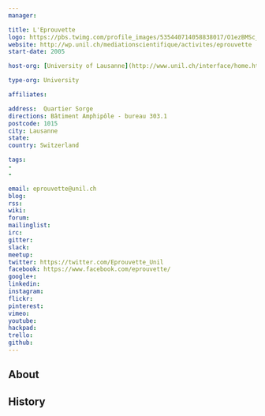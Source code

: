```yaml
---
manager:

title: L'Eprouvette
logo: https://pbs.twimg.com/profile_images/535440714058838017/O1ezBMSc_400x400.jpeg
website: http://wp.unil.ch/mediationscientifique/activites/eprouvette
start-date: 2005

host-org: [University of Lausanne](http://www.unil.ch/interface/home.html)

type-org: University

affiliates:

address:  Quartier Sorge
directions: Bâtiment Amphipôle - bureau 303.1
postcode: 1015
city: Lausanne
state:
country: Switzerland

tags:
-
-

email: eprouvette@unil.ch
blog:
rss:
wiki:
forum:
mailinglist:
irc:
gitter:
slack:
meetup:
twitter: https://twitter.com/Eprouvette_Unil
facebook: https://www.facebook.com/eprouvette/
google+:
linkedin:
instagram:
flickr:
pinterest:
vimeo:
youtube:
hackpad:
trello:
github:
---
```


## About

## History
